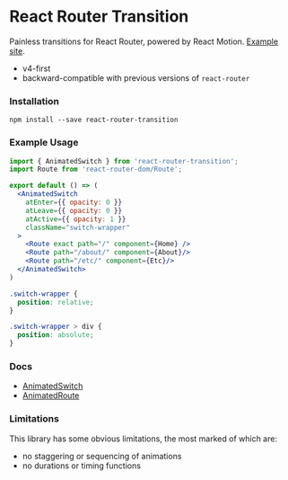 # React Router Transition

Painless transitions for React Router, powered by React Motion. [Example site](http://maisano.github.io/react-router-transition/).

- v4-first
- backward-compatible with previous versions of `react-router`

### Installation

`npm install --save react-router-transition`

### Example Usage
```jsx
import { AnimatedSwitch } from 'react-router-transition';
import Route from 'react-router-dom/Route';

export default () => (
  <AnimatedSwitch
    atEnter={{ opacity: 0 }}
    atLeave={{ opacity: 0 }}
    atActive={{ opacity: 1 }}
    className="switch-wrapper"
  >
    <Route exact path="/" component={Home} />
    <Route path="/about/" component={About}/>
    <Route path="/etc/" component={Etc}/>
  </AnimatedSwitch>
)
```

```css
.switch-wrapper {
  position: relative;
}

.switch-wrapper > div {
  position: absolute;
}
```

### Docs

- [AnimatedSwitch](http://maisano.github.io/react-router-transition/animated-switch)
- [AnimatedRoute](http://maisano.github.io/react-router-transition/animated-route)

### Limitations

This library has some obvious limitations, the most marked of which are:

- no staggering or sequencing of animations
- no durations or timing functions
